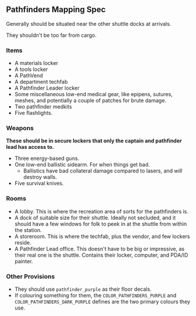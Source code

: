 ## Pathfinders Mapping Spec

Generally should be situated near the other shuttle docks at arrivals.

They shouldn't be too far from cargo.

### Items

- A materials locker
- A tools locker
- A PathVend
- A department techfab
- A Pathfinder Leader locker
- Some miscellaneous low-end medical gear, like epipens, sutures, meshes, and potentially a couple of patches for brute damage.
- Two pathfinder medkits
- Five flashlights.

### Weapons

**These should be in secure lockers that only the captain and pathfinder lead has access to.**

- Three energy-based guns.
- One low-end ballistic sidearm. For when things get bad.
  - Ballistics have bad collateral damage compared to lasers, and *will* destroy walls.
- Five survival knives.

### Rooms

- A lobby. This is where the recreation area of sorts for the pathfinders is.
- A dock of suitable size for their shuttle. Ideally not secluded, and it should have a few windows for folk to peek in at the shuttle from within the station.
- A storeroom. This is where the techfab, plus the vendor, and few lockers reside.
- A Pathfinder Lead office. This doesn't have to be big or impressive, as their real one is the shuttle. Contains their locker, computer, and PDA/ID painter.

### Other Provisions

- They should use `pathfinder_purple` as their floor decals.
- If colouring something for them, the `COLOR_PATHFINDERS_PURPLE` and `COLOR_PATHFINDERS_DARK_PURPLE` defines are the two primary colours they use.

